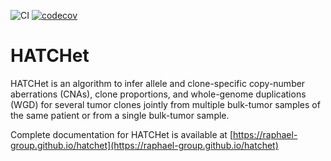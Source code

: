 ![CI](https://github.com/raphael-group/hatchet/workflows/CI/badge.svg)
[![codecov](https://codecov.io/gh/raphael-group/hatchet/branch/master/graph/badge.svg)](https://codecov.io/gh/raphael-group/hatchet)

# HATCHet

HATCHet is an algorithm to infer allele and clone-specific copy-number aberrations (CNAs), clone proportions, and whole-genome duplications (WGD) for several tumor clones jointly from multiple bulk-tumor samples of the same patient or from a single bulk-tumor sample.

Complete documentation for HATCHet is available at [https://raphael-group.github.io/hatchet](https://raphael-group.github.io/hatchet)